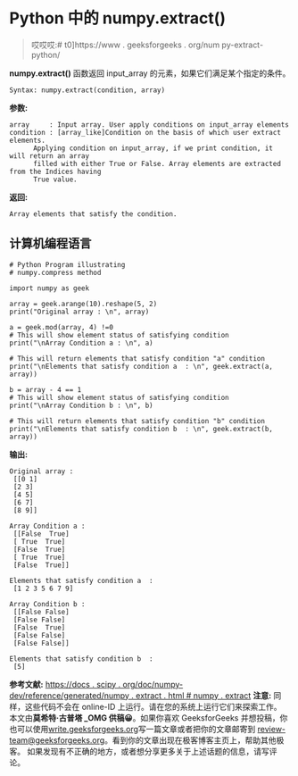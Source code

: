# Python 中的 numpy.extract()

> 哎哎哎:# t0]https://www . geeksforgeeks . org/num py-extract-python/

**numpy.extract()** 函数返回 input_array 的元素，如果它们满足某个指定的条件。

```
Syntax: numpy.extract(condition, array)
```

**参数:**

```
array     : Input array. User apply conditions on input_array elements
condition : [array_like]Condition on the basis of which user extract elements. 
      Applying condition on input_array, if we print condition, it will return an array
      filled with either True or False. Array elements are extracted from the Indices having 
      True value.
```

**返回:**

```
Array elements that satisfy the condition.
```

## 计算机编程语言

```
# Python Program illustrating
# numpy.compress method

import numpy as geek

array = geek.arange(10).reshape(5, 2)
print("Original array : \n", array)

a = geek.mod(array, 4) !=0
# This will show element status of satisfying condition
print("\nArray Condition a : \n", a)

# This will return elements that satisfy condition "a" condition
print("\nElements that satisfy condition a  : \n", geek.extract(a, array))

b = array - 4 == 1
# This will show element status of satisfying condition
print("\nArray Condition b : \n", b)

# This will return elements that satisfy condition "b" condition
print("\nElements that satisfy condition b  : \n", geek.extract(b, array))
```

**输出:**

```
Original array : 
 [[0 1]
 [2 3]
 [4 5]
 [6 7]
 [8 9]]

Array Condition a : 
 [[False  True]
 [ True  True]
 [False  True]
 [ True  True]
 [False  True]]

Elements that satisfy condition a  : 
 [1 2 3 5 6 7 9]

Array Condition b : 
 [[False False]
 [False False]
 [False  True]
 [False False]
 [False False]]

Elements that satisfy condition b  : 
 [5]
```

**参考文献:**
[https://docs . scipy . org/doc/numpy-dev/reference/generated/numpy . extract . html # numpy . extract](https://docs.scipy.org/doc/numpy-dev/reference/generated/numpy.extract.html#numpy.extract)
**注意:**
同样，这些代码不会在 online-ID 上运行。请在您的系统上运行它们来探索工作。
本文由**莫希特·古普塔 _OMG 供稿😀**。如果你喜欢 GeeksforGeeks 并想投稿，你也可以使用[write.geeksforgeeks.org](https://write.geeksforgeeks.org)写一篇文章或者把你的文章邮寄到 review-team@geeksforgeeks.org。看到你的文章出现在极客博客主页上，帮助其他极客。
如果发现有不正确的地方，或者想分享更多关于上述话题的信息，请写评论。